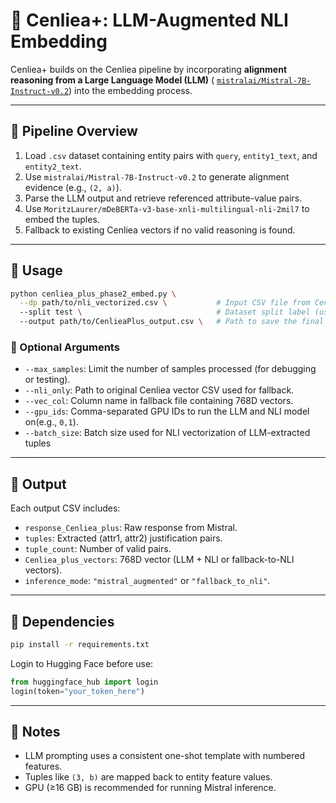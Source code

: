 # 🔁 Cenliea+: LLM-Augmented NLI Embedding

Cenliea+ builds on the Cenliea pipeline by incorporating **alignment reasoning from a Large Language Model (LLM)** ( [`mistralai/Mistral-7B-Instruct-v0.2`](https://huggingface.co/mistralai/Mistral-7B-Instruct-v0.2)) into the embedding process.

---

## 🧪 Pipeline Overview

1. Load `.csv` dataset containing entity pairs with `query`, `entity1_text`, and `entity2_text`.
2. Use `mistralai/Mistral-7B-Instruct-v0.2` to generate alignment evidence (e.g., `(2, a)`).
3. Parse the LLM output and retrieve referenced attribute-value pairs.
4. Use `MoritzLaurer/mDeBERTa-v3-base-xnli-multilingual-nli-2mil7` to embed the tuples.
5. Fallback to existing Cenliea vectors if no valid reasoning is found.

---

## 🚀 Usage

```bash
python cenliea_plus_phase2_embed.py \
  --dp path/to/nli_vectorized.csv \           # Input CSV file from Cenliea Phase 1 (with NLI vectors, queries, etc.)
  --split test \                              # Dataset split label (used in logs or naming output)
  --output path/to/CenlieaPlus_output.csv \   # Path to save the final CSV with LLM-augmented vectors
```

### 🔧 Optional Arguments

- `--max_samples`: Limit the number of samples processed (for debugging or testing).
- `--nli_only`: Path to original Cenliea vector CSV used for fallback.
- `--vec_col`: Column name in fallback file containing 768D vectors.
- `--gpu_ids`: Comma-separated GPU IDs to run the LLM and NLI model on(e.g., `0,1`).
- `--batch_size`: Batch size used for NLI vectorization of LLM-extracted tuples

---

## 💾 Output

Each output CSV includes:
- `response_Cenliea_plus`: Raw response from Mistral.
- `tuples`: Extracted (attr1, attr2) justification pairs.
- `tuple_count`: Number of valid pairs.
- `Cenliea_plus_vectors`: 768D vector (LLM + NLI or fallback-to-NLI vectors).
- `inference_mode`: `"mistral_augmented"` or `"fallback_to_nli"`.

---

## 🧩 Dependencies

```bash
pip install -r requirements.txt
```

Login to Hugging Face before use:
```python
from huggingface_hub import login
login(token="your_token_here")
```

---

## 📌 Notes

- LLM prompting uses a consistent one-shot template with numbered features.
- Tuples like `(3, b)` are mapped back to entity feature values.
- GPU (≥16 GB) is recommended for running Mistral inference.
